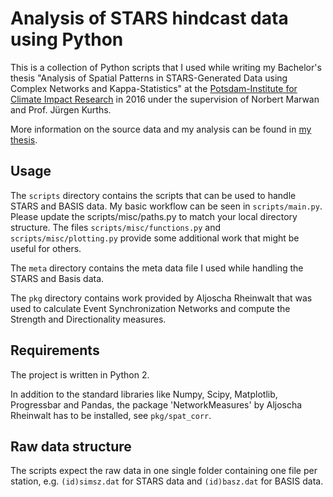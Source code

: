 # Analysis of STARS hindcast data using Python
This is a collection of Python scripts that I used while writing my Bachelor's thesis "Analysis of Spatial Patterns in STARS-Generated Data using Complex Networks and Kappa-Statistics" at the [Potsdam-Institute for Climate Impact Research](https://www.pik-potsdam.de) in 2016 under the supervision of Norbert Marwan and Prof. Jürgen Kurths.

More information on the source data and my analysis can be found in [my thesis](thesis.pdf).

## Usage
The `scripts` directory contains the scripts that can be used to handle STARS and BASIS data. My basic workflow can be seen in `scripts/main.py`. Please update the scripts/misc/paths.py to match your local directory structure. The files `scripts/misc/functions.py` and `scripts/misc/plotting.py` provide some additional work that might be useful for others.

The `meta` directory contains the meta data file I used while handling the STARS and Basis data.

The `pkg` directory contains work provided by Aljoscha Rheinwalt that was used to calculate Event Synchronization Networks and compute the Strength and Directionality measures.

## Requirements
The project is written in Python 2.  
 
In addition to the standard libraries like Numpy, Scipy, Matplotlib, Progressbar and Pandas, the package 'NetworkMeasures' by Aljoscha Rheinwalt has to be installed, see `pkg/spat_corr`.

## Raw data structure                                   
The scripts expect the raw data in one single folder containing one file per station, e.g. `(id)simsz.dat` for STARS data and `(id)basz.dat` for BASIS data.